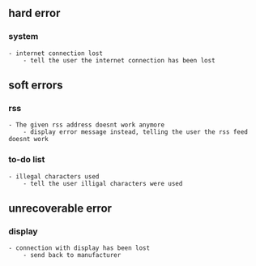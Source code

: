 ## hard error
### system
	- internet connection lost
		- tell the user the internet connection has been lost

## soft errors
### rss
	- The given rss address doesnt work anymore
		- display error message instead, telling the user the rss feed doesnt work
### to-do list
	- illegal characters used
		- tell the user illigal characters were used

## unrecoverable error
### display
	- connection with display has been lost
		- send back to manufacturer

